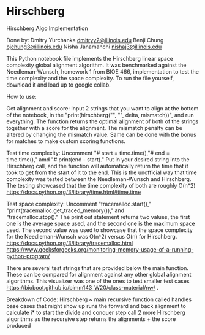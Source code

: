 # Hirschberg
Hirschberg Algo Implementation

Done by:
  Dmitry Yurchanka dmitryy2@illinois.edu
  Benji Chung bjchung3@illinois.edu
  Nisha Janamanchi nishaj3@illinois.edu


This Python notebook file implements the Hirschberg linear space complexity global alignment algorithm. It was benchmarked against the Needleman-Wunsch, homework 1 from BIOE 466, implementation to test the time complexity and the space complexity. To run the file yourself, download it and load up to google collab.

How to use:

  Get alignment and score:
    Input 2 strings that you want to align at the bottom of the notebook, in the "print(hirschberg("", "", delta, mismatch))", and run everything. 
    The function returns the optimal alignment of both of the strings together with a score for the alignment. The mismatch penalty can be altered
    by changing the mismatch value. Same can be done with the bonus for matches to make custom scoring functions.

  Test time complexity:
    Uncomment "# start = time.time(),"# end = time.time()," amd "# print(end - start)."
    Put in your desired string into the Hirschberg call, and the function will automatically 
    return the time that it took to get from the start of it to the end. This is the unofficial
    way that time complexity was tested between the Needleman-Wunsch and Hirschberg. The testing showcased
    that the time complexity of both are roughly O(n^2)
    https://docs.python.org/3/library/time.html#time.time
    
  Test space complexity:
    Uncomment "tracemalloc.start()," "print(tracemalloc.get_traced_memory())," and   
    "tracemalloc.stop()." The print out statement returns two values, the first one
    is the average space used, and the second one is the maximum space used. The second value
    was used to showcase that the space complexity for the Needleman-Wunsch was O(n^2)
    versus O(n) for Hirschberg.
    https://docs.python.org/3/library/tracemalloc.html
    https://www.geeksforgeeks.org/monitoring-memory-usage-of-a-running-python-program/
    

There are several test strings that are provided below the main function. These can be compared for alignment against any other global alignment algorithms. This visualizer was one of the ones to test smaller test cases https://bioboot.github.io/bimm143_W20/class-material/nw/ .


Breakdown of Code:
  Hirschberg ~ main recursive function called
    handles base cases that might show up
    runs the forward and back alignment to calculate i* to start the divide and conquer step
    call 2 more Hirschberg algorithms as the recursive step
    returns the alignments + the score produced

